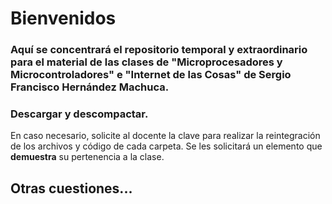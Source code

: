 # Bienvenidos
### Aquí se concentrará el repositorio temporal y extraordinario para el material de las clases de "Microprocesadores y Microcontroladores" e "Internet de las Cosas" de Sergio Francisco Hernández Machuca.
### Descargar y descompactar.
En caso necesario, solicite al docente la clave para realizar la reintegración de los archivos y código de cada carpeta. Se les solicitará un elemento que __demuestra__ su pertenencia a la clase.

## Otras cuestiones...

